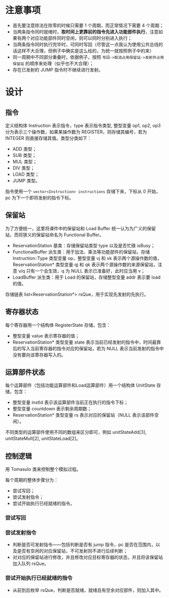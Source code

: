 # 注意事项

* 首先要注意除法在除零的时候只需要 1 个周期，而正常情况下需要 4 个周期；
* 当两条指令同时就绪时，**取时间上更靠前的指令先进入功能部件执行**，注意如果有两个对应功能部件同时空闲，则可以同时分别进入执行；
* 当两条指令同时执行完毕时，可同时写回（尽管这一点我认为使用公共总线的话这样不大合理，但例子中确实是这么给的，为统一就按照例子中的来）
* 同一周期中不同部分重叠时，依据例子，按照 ``写回->取消占用保留站->发射并占用保留站`` 的顺序来处理（似乎也不大合理）；
* 存在已发射的 JUMP 指令时不继续进行发射。

# 设计

## 指令

定义结构体 Instruction 表示指令，type 表示指令类型, 整型变量 op1, op2, op3 分为表示三个操作数，如果某操作数为 REGISTER，则存储其编号，若为 INTEGER 则直接存储其值。类型分类如下：

* ADD 类型；
* SUB 类型；
* MUL 类型；
* DIV 类型；
* LOAD 类型；
* JUMP 类型。

指令使用一个 ``vector<Instruction> instructions`` 存储下来，下标从 0 开始，pc 为下一个即将发射的指令下标。

## 保留站

为了方便统一，这里将课件中的保留站和 Load Buffer 统一认为为广义的保留站，而将狭义的保留站命名为 Functional Buffer。

* ReservationStation 基类：存储保留站类型 type 以及是否忙碌 isBusy；
* FunctionalBuffer 派生类：用于加法、乘法等功能部件的保留站，存储 Instruction::Type 类型变量 op，整型变量 vj 和 vk 表示两个源操作数的值，ReservationStation\* 类型变量 qj 和 qk 表示两个源操作数的来源保留站，注意 v/q 只有一个会生效，q 为 NULL 表示已准备好，此时应当用 v；
* LoadBuffer 派生类：用于 Load 的保留站，存储整型变量 addr 表示要 load 的值。

存储链表 list\<ReservationStation\*\> rsQue，用于实现先发射的先执行。

## 寄存器状态

每个寄存器用一个结构体 RegisterState 存储，包含：

* 整型变量 value 表示寄存器的值；
* ReservationStation\* 类型变量 state 表示当前已经发射的指令中，时间最靠后的写入当前寄存器的指令对应的保留站，若为 NULL 表示当前发射的指令中没有要向该寄存器写入的。

## 运算部件状态

每个运算部件（包括功能运算部件和Load运算部件）用一个结构体 UnitState 存储，包含：

* 整型变量 instId 表示该运算部件当前正在执行的指令下标；
* 整型变量 countdown 表示剩余周期数；
* ReservationStation\* 类型变量 rs 表示对应的保留站（NULL 表示该部件空闲）。

不同类型的运算部件使用不同的数组来区分即可，例如 unitStateAdd[3], unitStateMult[2], unitStateLoad[2]。

## 控制逻辑

用 Tomasulo 类来控制整个模拟过程。

每个周期的整体步骤分为：

* 尝试写回；
* 尝试发射指令；
* 尝试开始执行已经就绪的指令。

### 尝试写回

### 尝试发射指令

* 判断是否可发射指令——包括判断是否有 jump 指令，pc 是否在范围内，以及是否有空闲的对应保留站，不可发射则不进行后续判断；
* 对对应的保留站进行修改，并且修改对应目标寄存器的状态，并且将该保留站加入队列 rsQue。

### 尝试开始执行已经就绪的指令

* 从前到后枚举 rsQue，判断是否就绪，就绪且有空余对应部件，则加入其中。
